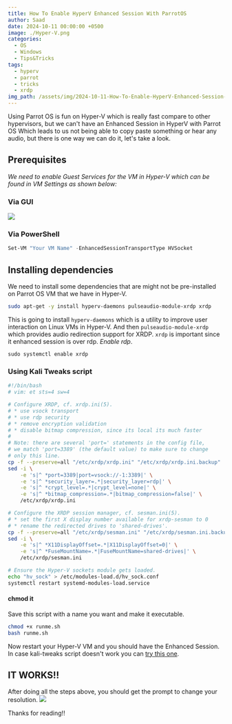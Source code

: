 ```yaml
---
title: How To Enable HyperV Enhanced Session With ParrotOS
author: Saad
date: 2024-10-11 00:00:00 +0500
image: ./Hyper-V.png
categories:
  - OS
  - Windows
  - Tips&Tricks
tags:
  - hyperv
  - parrot
  - tricks
  - xrdp
img_path: /assets/img/2024-10-11-How-To-Enable-HyperV-Enhanced-Session-With-ParrotOS
---
```

Using Parrot OS is fun on Hyper-V which is really fast compare to other hypervisors, but we can't have an Enhanced Session in HyperV with Parrot OS
Which leads to us not being able to copy paste something or hear any audio, but there is one way we can do it, let's take a look.

## Prerequisites

_We need to enable Guest Services for the VM in Hyper-V which can be found in VM Settings as shown below:_
### Via GUI
![](hyperv_vm.png)
### Via PowerShell
```powershell
Set-VM "Your VM Name" -EnhancedSessionTransportType HVSocket
```
## Installing dependencies

We need to install some dependencies that are might not be pre-installed on Parrot OS VM that we have in Hyper-V.

```bash
sudo apt-get -y install hyperv-daemons pulseaudio-module-xrdp xrdp
```

This is going to install `hyperv-daemons` which is a utility to improve user interaction on Linux VMs in Hyper-V.
And then `pulseaudio-module-xrdp`  which provides audio redirection support for XRDP.
`xrdp` is important since it enhanced session is over rdp.
_Enable rdp_.
```
sudo systemctl enable xrdp
```
### Using Kali Tweaks script

```bash
#!/bin/bash
# vim: et sts=4 sw=4

# Configure XRDP, cf. xrdp.ini(5).
# * use vsock transport
# * use rdp security
# * remove encryption validation
# * disable bitmap compression, since its local its much faster
#
# Note: there are several 'port=' statements in the config file,
# we match 'port=3389' (the default value) to make sure to change
# only this line.
cp -f --preserve=all "/etc/xrdp/xrdp.ini" "/etc/xrdp/xrdp.ini.backup"
sed -i \
    -e 's|^ *port=3389|port=vsock://-1:3389|' \
    -e 's|^ *security_layer=.*|security_layer=rdp|' \
    -e 's|^ *crypt_level=.*|crypt_level=none|' \
    -e 's|^ *bitmap_compression=.*|bitmap_compression=false|' \
    /etc/xrdp/xrdp.ini

# Configure the XRDP session manager, cf. sesman.ini(5).
# * set the first X display number available for xrdp-sesman to 0
# * rename the redirected drives to 'shared-drives'.
cp -f --preserve=all "/etc/xrdp/sesman.ini" "/etc/xrdp/sesman.ini.backup"
sed -i \
    -e 's|^ *X11DisplayOffset=.*|X11DisplayOffset=0|' \
    -e 's|^ *FuseMountName=.*|FuseMountName=shared-drives|' \
    /etc/xrdp/sesman.ini

# Ensure the Hyper-V sockets module gets loaded.
echo "hv_sock" > /etc/modules-load.d/hv_sock.conf
systemctl restart systemd-modules-load.service
```
#### chmod it
Save this script with a name you want and make it executable.
```bash
chmod +x runme.sh
bash runme.sh
```

Now restart your Hyper-V VM and you should have the Enhanced Session. In case kali-tweaks script doesn't work you can [try this one](https://gist.github.com/ikr4-m/67023682f949c2c22b0e51d0acb68b05).

## IT WORKS!!

After doing all the steps above, you should get the prompt to change your resolution.
![](hyperv_works.png)

Thanks for reading!!
